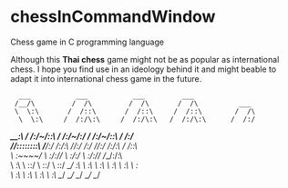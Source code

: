 # chessInCommandWindow
Chess game in C programming language


Although this **Thai chess** game might not be as popular as international chess.
I hope you find use in an ideology behind it and might beable to adapt it into international chess game in the future.

      ___           ___           ___         ___                 
     /__/\         /  /\         /  /\       /  /\          ___   
     \  \:\       /  /::\       /  /::\     /  /::\        /  /\  
      \  \:\     /  /:/\:\     /  /:/\:\   /  /:/\:\      /  /:/  
  _____\__\:\   /  /:/~/::\   /  /:/~/:/  /  /:/~/::\    /  /:/   
 /__/::::::::\ /__/:/ /:/\:\ /__/:/ /:/  /__/:/ /:/\:\  /  /::\   
 \  \:\~~\~~\/ \  \:\/:/__\/ \  \:\/:/   \  \:\/:/__\/ /__/:/\:\  
  \  \:\        \  \::/       \  \::/     \  \::/      \__\/  \:\ 
   \  \:\        \  \:\        \  \:\      \  \:\           \  \:\
    \  \:\        \  \:\        \  \:\      \  \:\           \__\/
     \__\/         \__\/         \__\/       \__\/                
